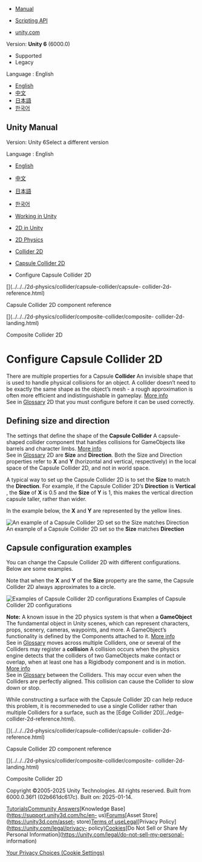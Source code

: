 [](https://docs.unity3d.com)

  * [Manual](../Manual/index.html)
  * [Scripting API](../ScriptReference/index.html)

  * [unity.com](https://unity.com/)

Version: **Unity 6** (6000.0)

  * Supported
  * Legacy

Language : English

  * [English](/Manual/2d-physics/collider/capsule-collider/configure-capsule-collider-2d.html)
  * [中文](/cn/current/Manual/2d-physics/collider/capsule-collider/configure-capsule-collider-2d.html)
  * [日本語](/ja/current/Manual/2d-physics/collider/capsule-collider/configure-capsule-collider-2d.html)
  * [한국어](/kr/current/Manual/2d-physics/collider/capsule-collider/configure-capsule-collider-2d.html)

[](https://docs.unity3d.com)

## Unity Manual

Version: Unity 6Select a different version

Language : English

  * [English](/Manual/2d-physics/collider/capsule-collider/configure-capsule-collider-2d.html)
  * [中文](/cn/current/Manual/2d-physics/collider/capsule-collider/configure-capsule-collider-2d.html)
  * [日本語](/ja/current/Manual/2d-physics/collider/capsule-collider/configure-capsule-collider-2d.html)
  * [한국어](/kr/current/Manual/2d-physics/collider/capsule-collider/configure-capsule-collider-2d.html)

  * [Working in Unity](../../../working-in-unity.html)
  * [2D in Unity](../../../Unity2D.html)
  * [2D Physics](../../../2d-physics/2d-physics.html)
  * [Collider 2D](../../../2d-physics/collider/collider-2d-landing.html)
  * [Capsule Collider 2D](../../../2d-physics/collider/capsule-collider/capsule-collider-2d-landing.html)
  * Configure Capsule Collider 2D

[](../../../2d-physics/collider/capsule-collider/capsule-
collider-2d-reference.html)

Capsule Collider 2D component reference

[](../../../2d-physics/collider/composite-collider/composite-
collider-2d-landing.html)

Composite Collider 2D

# Configure Capsule Collider 2D

There are multiple properties for a Capsule **Collider** An invisible shape
that is used to handle physical collisions for an object. A collider doesn’t
need to be exactly the same shape as the object’s mesh - a rough approximation
is often more efficient and indistinguishable in gameplay. [More
info](../../../CollidersOverview.html)  
See in [Glossary](../../../Glossary.html#Collider) 2D that you must configure
before it can be used correctly.

## Defining size and direction

The settings that define the shape of the **Capsule Collider** A capsule-
shaped collider component that handles collisions for GameObjects like barrels
and character limbs. [More info](../../../class-CapsuleCollider.html)  
See in [Glossary](../../../Glossary.html#capsulecollider) 2D are **Size** and
**Direction**. Both the Size and Direction properties refer to **X** and **Y**
(horizontal and vertical, respectively) in the local space of the Capsule
Collider 2D, and not in world space.

A typical way to set up the Capsule Collider 2D is to set the **Size** to
match the **Direction**. For example, if the Capsule Collider 2D’s
**Direction** is **Vertical** , the **Size** of **X** is 0.5 and the **Size**
of **Y** is 1, this makes the vertical direction capsule taller, rather than
wider.

In the example below, the **X** and **Y** are represented by the yellow lines.

![An example of a Capsule Collider 2D set so the Size matches
Direction](../../../../uploads/Main/CapsuleCollider2D-Example1.png) An example
of a Capsule Collider 2D set so the **Size** matches **Direction**

## Capsule configuration examples

You can change the Capsule Collider 2D with different configurations. Below
are some examples.

Note that when the **X** and **Y** of the **Size** property are the same, the
Capsule Collider 2D always approximates to a circle.

![Examples of Capsule Collider 2D
configurations](../../../../uploads/Main/CapsuleCollider2D-Example2.png)
Examples of Capsule Collider 2D configurations

**Note:** A known issue in the 2D physics system is that when a **GameObject**
The fundamental object in Unity scenes, which can represent characters, props,
scenery, cameras, waypoints, and more. A GameObject’s functionality is defined
by the Components attached to it. [More info](../../../class-GameObject.html)  
See in [Glossary](../../../Glossary.html#GameObject) moves across multiple
Colliders, one or several of the Colliders may register a **collision** A
collision occurs when the physics engine detects that the colliders of two
GameObjects make contact or overlap, when at least one has a Rigidbody
component and is in motion. [More info](../../../CollidersOverview.html)  
See in [Glossary](../../../Glossary.html#Collision) between the Colliders.
This may occur even when the Colliders are perfectly aligned. This collision
can cause the Collider to slow down or stop.

While constructing a surface with the Capsule Collider 2D can help reduce this
problem, it is recommeneded to use a single Collider rather than multiple
Colliders for a surface, such as the [Edge Collider 2D](../edge-
collider-2d-reference.html).

[](../../../2d-physics/collider/capsule-collider/capsule-
collider-2d-reference.html)

Capsule Collider 2D component reference

[](../../../2d-physics/collider/composite-collider/composite-
collider-2d-landing.html)

Composite Collider 2D

Copyright ©2005-2025 Unity Technologies. All rights reserved. Built from
6000.0.36f1 (02b661dc617c). Built on: 2025-01-14.

[Tutorials](https://learn.unity.com/)[Community
Answers](https://answers.unity3d.com)[Knowledge
Base](https://support.unity3d.com/hc/en-
us)[Forums](https://forum.unity3d.com)[Asset Store](https://unity3d.com/asset-
store)[Terms of
use](https://docs.unity3d.com/Manual/TermsOfUse.html)[Legal](https://unity.com/legal)[Privacy
Policy](https://unity.com/legal/privacy-
policy)[Cookies](https://unity.com/legal/cookie-policy)[Do Not Sell or Share
My Personal Information](https://unity.com/legal/do-not-sell-my-personal-
information)

[Your Privacy Choices (Cookie Settings)](javascript:void\(0\);)

